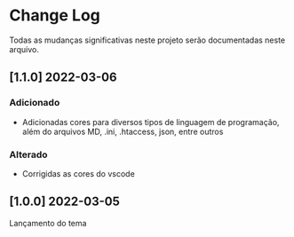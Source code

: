 # Change Log

Todas as mudanças significativas neste projeto serão documentadas neste arquivo.

## [1.1.0] 2022-03-06

### Adicionado

- Adicionadas cores para diversos tipos de linguagem de programação, além do arquivos MD, .ini, .htaccess, json, entre outros

### Alterado

- Corrigidas as cores do vscode

## [1.0.0] 2022-03-05

Lançamento do tema
